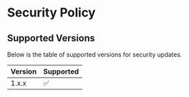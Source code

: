 # Security Policy

## Supported Versions

Below is the table of supported versions for security updates.

| Version | Supported          |
| ------- | ------------------ |
| 1.x.x   | :white_check_mark: |
